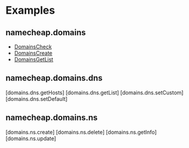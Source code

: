 # Examples #

## namecheap.domains ##

  * [DomainsCheck](DomainsCheck.md)
  * [DomainsCreate](DomainsCreate.md)
  * [DomainsGetList](DomainsGetList.md)

## namecheap.domains.dns ##

[domains.dns.getHosts]
[domains.dns.getList]
[domains.dns.setCustom]
[domains.dns.setDefault]

## namecheap.domains.ns ##

[domains.ns.create]
[domains.ns.delete]
[domains.ns.getInfo]
[domains.ns.update]